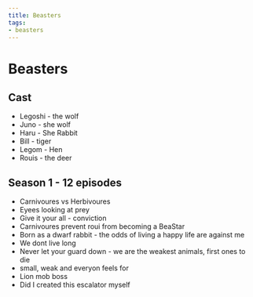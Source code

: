 ```yaml
---
title: Beasters
tags:
- beasters
---
```


# Beasters

<TagLinks />

## Cast

* Legoshi - the wolf
* Juno - she wolf
* Haru - She Rabbit
* Bill - tiger
* Legom - Hen
* Rouis - the deer

## Season 1 - 12 episodes

* Carnivoures vs Herbivoures
* Eyees looking at prey
* Give it your all - conviction
* Carnivoures prevent roui from becoming a BeaStar
* Born as a dwarf rabbit - the odds of living a happy life are against me
* We dont live long
* Never let your guard down - we are the weakest animals, first ones to die
* small, weak and everyon feels for
* Lion mob boss
* Did I created this escalator myself


<Footer />
